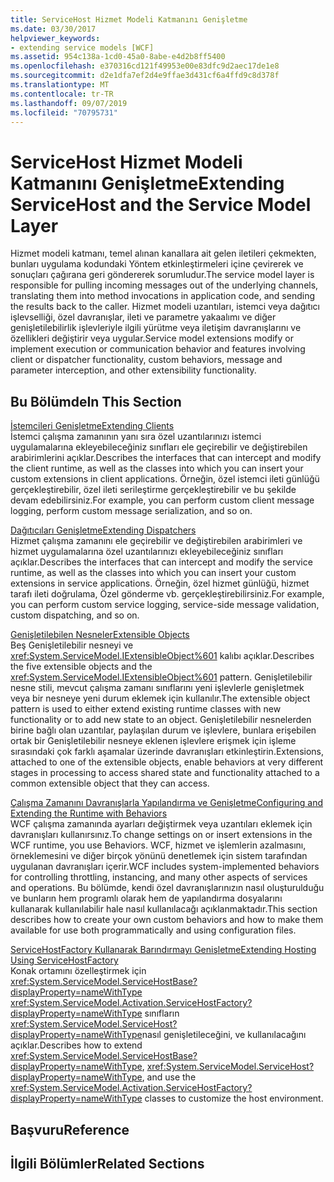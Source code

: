 ```yaml
---
title: ServiceHost Hizmet Modeli Katmanını Genişletme
ms.date: 03/30/2017
helpviewer_keywords:
- extending service models [WCF]
ms.assetid: 954c138a-1cd0-45a0-8abe-e4d2b8ff5400
ms.openlocfilehash: e370316cd121f49953e00e83dfc9d2aec17de1e8
ms.sourcegitcommit: d2e1dfa7ef2d4e9ffae3d431cf6a4ffd9c8d378f
ms.translationtype: MT
ms.contentlocale: tr-TR
ms.lasthandoff: 09/07/2019
ms.locfileid: "70795731"
---
```

# <a name="extending-servicehost-and-the-service-model-layer"></a><span data-ttu-id="703f0-102">ServiceHost Hizmet Modeli Katmanını Genişletme</span><span class="sxs-lookup"><span data-stu-id="703f0-102">Extending ServiceHost and the Service Model Layer</span></span>
<span data-ttu-id="703f0-103">Hizmet modeli katmanı, temel alınan kanallara ait gelen iletileri çekmekten, bunları uygulama kodundaki Yöntem etkinleştirmeleri içine çevirerek ve sonuçları çağırana geri göndererek sorumludur.</span><span class="sxs-lookup"><span data-stu-id="703f0-103">The service model layer is responsible for pulling incoming messages out of the underlying channels, translating them into method invocations in application code, and sending the results back to the caller.</span></span> <span data-ttu-id="703f0-104">Hizmet modeli uzantıları, istemci veya dağıtıcı işlevselliği, özel davranışlar, ileti ve parametre yakaalımı ve diğer genişletilebilirlik işlevleriyle ilgili yürütme veya iletişim davranışlarını ve özellikleri değiştirir veya uygular.</span><span class="sxs-lookup"><span data-stu-id="703f0-104">Service model extensions modify or implement execution or communication behavior and features involving client or dispatcher functionality, custom behaviors, message and parameter interception, and other extensibility functionality.</span></span>  
  
## <a name="in-this-section"></a><span data-ttu-id="703f0-105">Bu Bölümde</span><span class="sxs-lookup"><span data-stu-id="703f0-105">In This Section</span></span>  
 [<span data-ttu-id="703f0-106">İstemcileri Genişletme</span><span class="sxs-lookup"><span data-stu-id="703f0-106">Extending Clients</span></span>](extending-clients.md)  
 <span data-ttu-id="703f0-107">İstemci çalışma zamanının yanı sıra özel uzantılarınızı istemci uygulamalarına ekleyebileceğiniz sınıfları ele geçirebilir ve değiştirebilen arabirimlerini açıklar.</span><span class="sxs-lookup"><span data-stu-id="703f0-107">Describes the interfaces that can intercept and modify the client runtime, as well as the classes into which you can insert your custom extensions in client applications.</span></span> <span data-ttu-id="703f0-108">Örneğin, özel istemci ileti günlüğü gerçekleştirebilir, özel ileti serileştirme gerçekleştirebilir ve bu şekilde devam edebilirsiniz.</span><span class="sxs-lookup"><span data-stu-id="703f0-108">For example, you can perform custom client message logging, perform custom message serialization, and so on.</span></span>  
  
 [<span data-ttu-id="703f0-109">Dağıtıcıları Genişletme</span><span class="sxs-lookup"><span data-stu-id="703f0-109">Extending Dispatchers</span></span>](extending-dispatchers.md)  
 <span data-ttu-id="703f0-110">Hizmet çalışma zamanını ele geçirebilir ve değiştirebilen arabirimleri ve hizmet uygulamalarına özel uzantılarınızı ekleyebileceğiniz sınıfları açıklar.</span><span class="sxs-lookup"><span data-stu-id="703f0-110">Describes the interfaces that can intercept and modify the service runtime, as well as the classes into which you can insert your custom extensions in service applications.</span></span> <span data-ttu-id="703f0-111">Örneğin, özel hizmet günlüğü, hizmet tarafı ileti doğrulama, Özel gönderme vb. gerçekleştirebilirsiniz.</span><span class="sxs-lookup"><span data-stu-id="703f0-111">For example, you can perform custom service logging, service-side message validation, custom dispatching, and so on.</span></span>  
  
 [<span data-ttu-id="703f0-112">Genişletilebilen Nesneler</span><span class="sxs-lookup"><span data-stu-id="703f0-112">Extensible Objects</span></span>](extensible-objects.md)  
 <span data-ttu-id="703f0-113">Beş Genişletilebilir nesneyi ve <xref:System.ServiceModel.IExtensibleObject%601> kalıbı açıklar.</span><span class="sxs-lookup"><span data-stu-id="703f0-113">Describes the five extensible objects and the <xref:System.ServiceModel.IExtensibleObject%601> pattern.</span></span> <span data-ttu-id="703f0-114">Genişletilebilir nesne stili, mevcut çalışma zamanı sınıflarını yeni işlevlerle genişletmek veya bir nesneye yeni durum eklemek için kullanılır.</span><span class="sxs-lookup"><span data-stu-id="703f0-114">The extensible object pattern is used to either extend existing runtime classes with new functionality or to add new state to an object.</span></span> <span data-ttu-id="703f0-115">Genişletilebilir nesnelerden birine bağlı olan uzantılar, paylaşılan durum ve işlevlere, bunlara erişebilen ortak bir Genişletilebilir nesneye eklenen işlevlere erişmek için işleme sırasındaki çok farklı aşamalar üzerinde davranışları etkinleştirin.</span><span class="sxs-lookup"><span data-stu-id="703f0-115">Extensions, attached to one of the extensible objects, enable behaviors at very different stages in processing to access shared state and functionality attached to a common extensible object that they can access.</span></span>  
  
 [<span data-ttu-id="703f0-116">Çalışma Zamanını Davranışlarla Yapılandırma ve Genişletme</span><span class="sxs-lookup"><span data-stu-id="703f0-116">Configuring and Extending the Runtime with Behaviors</span></span>](configuring-and-extending-the-runtime-with-behaviors.md)  
 <span data-ttu-id="703f0-117">WCF çalışma zamanında ayarları değiştirmek veya uzantıları eklemek için davranışları kullanırsınız.</span><span class="sxs-lookup"><span data-stu-id="703f0-117">To change settings on or insert extensions in the WCF runtime, you use Behaviors.</span></span> <span data-ttu-id="703f0-118">WCF, hizmet ve işlemlerin azalmasını, örneklemesini ve diğer birçok yönünü denetlemek için sistem tarafından uygulanan davranışları içerir.</span><span class="sxs-lookup"><span data-stu-id="703f0-118">WCF includes system-implemented behaviors for controlling throttling, instancing, and many other aspects of services and operations.</span></span> <span data-ttu-id="703f0-119">Bu bölümde, kendi özel davranışlarınızın nasıl oluşturulduğu ve bunların hem programlı olarak hem de yapılandırma dosyalarını kullanarak kullanılabilir hale nasıl kullanılacağı açıklanmaktadır.</span><span class="sxs-lookup"><span data-stu-id="703f0-119">This section describes how to create your own custom behaviors and how to make them available for use both programmatically and using configuration files.</span></span>  
  
 [<span data-ttu-id="703f0-120">ServiceHostFactory Kullanarak Barındırmayı Genişletme</span><span class="sxs-lookup"><span data-stu-id="703f0-120">Extending Hosting Using ServiceHostFactory</span></span>](extending-hosting-using-servicehostfactory.md)  
 <span data-ttu-id="703f0-121">Konak ortamını özelleştirmek için <xref:System.ServiceModel.ServiceHostBase?displayProperty=nameWithType> <xref:System.ServiceModel.Activation.ServiceHostFactory?displayProperty=nameWithType> sınıfların <xref:System.ServiceModel.ServiceHost?displayProperty=nameWithType>nasıl genişletileceğini, ve kullanılacağını açıklar.</span><span class="sxs-lookup"><span data-stu-id="703f0-121">Describes how to extend <xref:System.ServiceModel.ServiceHostBase?displayProperty=nameWithType>, <xref:System.ServiceModel.ServiceHost?displayProperty=nameWithType>, and use the <xref:System.ServiceModel.Activation.ServiceHostFactory?displayProperty=nameWithType> classes to customize the host environment.</span></span>  
  
## <a name="reference"></a><span data-ttu-id="703f0-122">Başvuru</span><span class="sxs-lookup"><span data-stu-id="703f0-122">Reference</span></span>  
  
## <a name="related-sections"></a><span data-ttu-id="703f0-123">İlgili Bölümler</span><span class="sxs-lookup"><span data-stu-id="703f0-123">Related Sections</span></span>
